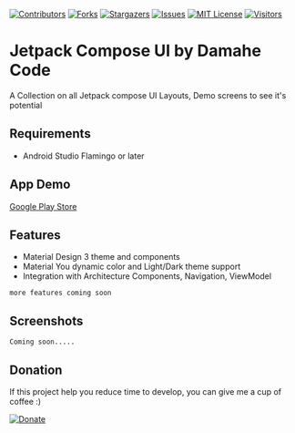 <!-- MARKDOWN LINKS -->
<!-- https://www.markdownguide.org/basic-syntax/#reference-style-links -->
[contributors-shield]: https://img.shields.io/github/contributors/damahecode/Jetpack-Compose-UI.svg?style=for-the-badge
[contributors-url]: https://github.com/damahecode/Jetpack-Compose-UI/graphs/contributors
[forks-shield]: https://img.shields.io/github/forks/damahecode/Jetpack-Compose-UI.svg?style=for-the-badge
[forks-url]: https://github.com/damahecode/Jetpack-Compose-UI/network/members
[stars-shield]: https://img.shields.io/github/stars/damahecode/Jetpack-Compose-UI.svg?style=for-the-badge
[stars-url]: https://github.com/damahecode/Jetpack-Compose-UI/stargazers
[issues-shield]: https://img.shields.io/github/issues/damahecode/Jetpack-Compose-UI.svg?style=for-the-badge
[issues-url]: https://github.com/damahecode/Jetpack-Compose-UI/issues
[license-shield]: https://img.shields.io/github/license/damahecode/Jetpack-Compose-UI.svg?style=for-the-badge
[license-url]: https://github.com/damahecode/Jetpack-Compose-UI/blob/master/LICENSE
[visitor-shield]: https://komarev.com/ghpvc/?username=damahecode&label=Visitors&style=for-the-badge
[visitor-url]: https://github.com/damahecode/Jetpack-Compose-UI

[![Contributors][contributors-shield]][contributors-url]
[![Forks][forks-shield]][forks-url]
[![Stargazers][stars-shield]][stars-url]
[![Issues][issues-shield]][issues-url]
[![MIT License][license-shield]][license-url]
[![Visitors][visitor-shield]][visitor-url]

# Jetpack Compose UI by Damahe Code
A Collection on all Jetpack compose UI Layouts, Demo screens to see it's potential

## Requirements
- Android Studio Flamingo or later

## App Demo
[Google Play Store](https://play.google.com/store/apps/details?id=com.code.damahe.jetpack.compose.ui)

## Features
* Material Design 3 theme and components
* Material You dynamic color and Light/Dark theme support
* Integration with Architecture Components, Navigation, ViewModel

```more features coming soon```

## Screenshots
```Coming soon.....```

## Donation
If this project help you reduce time to develop, you can give me a cup of coffee :)

[![Donate](https://www.paypalobjects.com/en_US/i/btn/btn_donateCC_LG.gif)](https://damahecode.blogspot.com/2023/07/donate-to-damahe-code.html)

